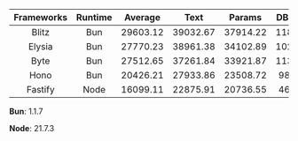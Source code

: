 | Frameworks | Runtime | Average | Text | Params | DB Query |
| :---: | :---: | :---: | :---: | :---: | :---: |
| Blitz | Bun | 29603.12 | 39032.67 | 37914.22 | 11862.48 |
| Elysia | Bun | 27770.23 | 38961.38 | 34102.89 | 10246.43 |
| Byte | Bun | 27512.65 | 37261.84 | 33921.87 | 11354.24 |
| Hono | Bun | 20426.21 | 27933.86 | 23508.72 | 9836.06 |
| Fastify | Node | 16099.11 | 22875.91 | 20736.55 | 4684.86 |

**Bun**: 1.1.7

**Node**: 21.7.3


